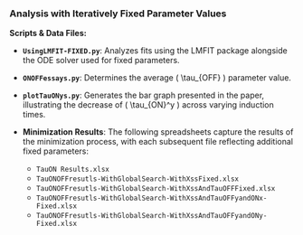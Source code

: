 ### Analysis with Iteratively Fixed Parameter Values

**Scripts & Data Files:**

- **`UsingLMFIT-FIXED.py`**: Analyzes fits using the LMFIT package alongside the ODE solver used for fixed parameters.

- **`ONOFFessays.py`**: Determines the average \( \tau_{OFF} \) parameter value.

- **`plotTauONys.py`**: Generates the bar graph presented in the paper, illustrating the decrease of \( \tau_{ON}^y \) across varying induction times.

- **Minimization Results**: The following spreadsheets capture the results of the minimization process, with each subsequent file reflecting additional fixed parameters:
  - `TauON Results.xlsx`
  - `TauONOFFresutls-WithGlobalSearch-WithXssFixed.xlsx`
  - `TauONOFFresutls-WithGlobalSearch-WithXssAndTauOFFFixed.xlsx`
  - `TauONOFFresutls-WithGlobalSearch-WithXssAndTauOFFyandONx-Fixed.xlsx`
  - `TauONOFFresutls-WithGlobalSearch-WithXssAndTauOFFyandONy-Fixed.xlsx`